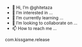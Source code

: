 - 👋 Hi, I’m @ghitetaza
- 👀 I’m interested in ...
- 🌱 I’m currently learning ...
- 💞️ I’m looking to collaborate on ...
- 📫 How to reach me ...

<!---
ghitetaza/ghitetaza is a ✨ special ✨ repository because its `README.md` (this file) appears on your GitHub profile.
You can click the Preview link to take a look at your changes.
--->com.kissgame.release
